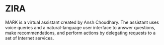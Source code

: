 # ZIRA
MARK is a virtual assistant created by Ansh Choudhary. The assistant uses voice queries and a natural-language user interface to answer questions, make recommendations, and perform actions by delegating requests to a set of Internet services. 
